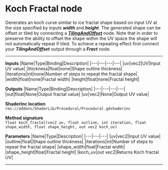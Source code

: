 # Koch Fractal node
Generates an koch curve similar to ice fractal shape based on input UV at the size specified by inputs <b><i>width</i></b> and <b><i>height</i></b>. The generated shape can be offset or tiled by connecting a <b><i>[TilingAndOffset](/documentation/Nodes/UV/TilingAndOffset.md)</i></b> node. Note that in order to preserve the ability to offset the shape within the UV space the shape will not automatically repeat if tiled. To achieve a repeating effect first connect your <b><i>TilingAndOffset</i></b> output through a <b><i>Fract</i></b> node.
<hr>

**Inputs**
|Name|Type|Binding|Description|
|---|---|---|---|
|uv|vec2|UV|Input UV value|
|thickness|float|none|Shape outline thickness|
|iterations|int|none|Number of steps to repeat the fractal shape|
|width|float|none|Fractal width|
|height|float|none|Fractal height|
  
**Outputs**
|Name|Type|Binding|Description|
|---|---|---|---|
|out|float|None|Output fractal value|
|uv|vec2|None|Output UV value|

**ShaderInc location**
<br>`res://addons/ShaderLib/Procedural/Procedural.gdshaderinc`

**Method signature**
<br>`float koch_fractal(vec2 uv, float outline, int iteration, float shape_width, float shape_height, out vec2 koch_uv)`

**Parameters**
|Name|Type|Description|
|---|---|---|
|uv|vec2|Input UV value|
|outline|float|Shape outline thickness|
|iterations|int|Number of steps to repeat the fractal shape|
|shape_width|float|Fractal width|
|shape_height|float|Fractal height|
|koch_uv|out vec2|Returns Koch fractal UV|
___